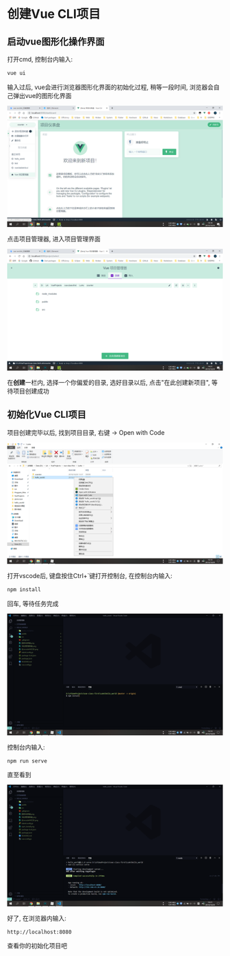 # 创建Vue CLI项目

## 启动vue图形化操作界面

打开cmd, 控制台内输入:

```javascript
vue ui
```

输入过后, vue会进行浏览器图形化界面的初始化过程, 稍等一段时间, 浏览器会自己弹出vue的图形化界面

![图形化界面](./图形化界面.png)

点击项目管理器, 进入项目管理界面

![项目管理界面](./项目管理界面.png)

在**创建**一栏内, 选择一个你偏爱的目录, 选好目录以后, 点击"在此创建新项目", 等待项目创建成功

## 初始化Vue CLI项目

项目创建完毕以后, 找到项目目录, 右键 -> Open with Code

![在vscode中打开](./在vscode中打开.png)

打开vscode后, 键盘按住Ctrl+`键打开控制台, 在控制台内输入:

```javascript
npm install
```
回车, 等待任务完成

![1571559304863](./npm_install.png)

控制台内输入: 

```javascript
npm run serve
```

直至看到

![npm_run_serve](./npm_run_serve.png)

好了, 在浏览器内输入: 

```http
http://localhost:8080
```

查看你的初始化项目吧